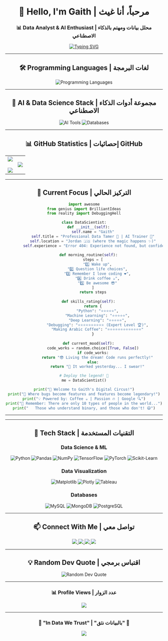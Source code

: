<div align="center">

# 👋 Hello, I'm Gaith | مرحباً، أنا غيث

### 📊 Data Analyst & AI Enthusiast | محلل بيانات ومهتم بالذكاء الاصطناعي

[![Typing SVG](https://readme-typing-svg.demolab.com?font=Fira+Code&size=22&duration=3000&pause=1000&color=2E9EF7&center=true&vCenter=true&width=600&lines=Data+Scientist+%7C+%D9%85%D8%AD%D9%84%D9%84+%D8%A8%D9%8A%D8%A7%D9%86%D8%A7%D8%AA;AI+%26+Machine+Learning+Engineer;Turning+Data+into+Insights)](https://git.io/typing-svg)

---

## 🛠️ Programming Languages | لغات البرمجة

<p align="center">
  <img src="https://skillicons.dev/icons?i=py,js,cpp,cs,r,java" alt="Programming Languages"/>
</p>

---

## 🤖 AI & Data Science Stack | مجموعة أدوات الذكاء الاصطناعي

<p align="center">
  <img src="https://skillicons.dev/icons?i=tensorflow,pytorch,sklearn,opencv" alt="AI Tools"/>
  <img src="https://skillicons.dev/icons?i=mysql,mongodb,postgres,firebase" alt="Databases"/>
</p>

---

## 📊 GitHub Statistics | إحصائيات GitHub

<table align="center">
<tr border="none">
<td width="50%" align="center">
  <img src="https://github-readme-stats.vercel.app/api?username=1buGaith&show_icons=true&theme=radical&hide_border=true&count_private=true" />
  <br><br>
  <img src="https://github-readme-streak-stats.herokuapp.com/?user=1buGaith&theme=radical&hide_border=true" />
</td>

<td width="50%" align="center">
  <img src="https://github-readme-stats.vercel.app/api/top-langs/?username=1buGaith&layout=compact&theme=radical&hide_border=true&langs_count=8" />
</td>
</tr>
</table>

---

## 🎯 Current Focus | التركيز الحالي
```python
import awesome
from genius import BrilliantIdeas
from reality import DebuggingHell

class DataScientist:
    def __init__(self):
        self.name = "Gaith"
        self.title = "Professional Data Tamer 🦁 | AI Trainer 🤖"
        self.location = "Jordan 🇯🇴 (where the magic happens ✨)"
        self.experience = "Error 404: Experience not found, but confidence is 💯"
        
    def morning_routine(self):
        steps = [
            "1️⃣ Wake up",
            "2️⃣ Question life choices",
            "3️⃣ Remember I love coding ❤️",
            "4️⃣ Drink coffee ☕",
            "5️⃣ Be awesome 😎"
        ]
        return steps
    
    def skills_rating(self):
        return {
            "Python": "⭐⭐⭐⭐⭐",
            "Machine Learning": "⭐⭐⭐⭐⭐",
            "Deep Learning": "⭐⭐⭐⭐⭐",
            "Debugging": "⭐⭐⭐⭐⭐⭐⭐⭐⭐⭐ (Expert Level 🏆)",
            "Making Arabic Coffee": "⭐⭐⭐⭐⭐⭐⭐⭐⭐⭐⭐⭐⭐"
        }
    
    def current_mood(self):
        code_works = random.choice([True, False])
        if code_works:
            return "😎 Living the dream! Code runs perfectly!"
        else:
            return "🤔 It worked yesterday... I swear!"

# Deploy the legend! 🚀
me = DataScientist()

print("🎪 Welcome to Gaith's Digital Circus!")
print("🎯 Where bugs become features and features become legendary!")
print("💡 Powered by: Coffee ☕ | Passion 🔥 | Google 🔍")
print("🌟 Remember: There are only 10 types of people in the world...")
print("   Those who understand binary, and those who don't! 😄")
```

---


---

## 💼 Tech Stack | التقنيات المستخدمة

### Data Science & ML
![Python](https://img.shields.io/badge/Python-3776AB?style=for-the-badge&logo=python&logoColor=white)
![Pandas](https://img.shields.io/badge/Pandas-150458?style=for-the-badge&logo=pandas&logoColor=white)
![NumPy](https://img.shields.io/badge/NumPy-013243?style=for-the-badge&logo=numpy&logoColor=white)
![TensorFlow](https://img.shields.io/badge/TensorFlow-FF6F00?style=for-the-badge&logo=tensorflow&logoColor=white)
![PyTorch](https://img.shields.io/badge/PyTorch-EE4C2C?style=for-the-badge&logo=pytorch&logoColor=white)
![Scikit-Learn](https://img.shields.io/badge/Scikit--Learn-F7931E?style=for-the-badge&logo=scikit-learn&logoColor=white)

### Data Visualization
![Matplotlib](https://img.shields.io/badge/Matplotlib-11557c?style=for-the-badge&logo=python&logoColor=white)
![Plotly](https://img.shields.io/badge/Plotly-3F4F75?style=for-the-badge&logo=plotly&logoColor=white)
![Tableau](https://img.shields.io/badge/Tableau-E97627?style=for-the-badge&logo=tableau&logoColor=white)

### Databases
![MySQL](https://img.shields.io/badge/MySQL-4479A1?style=for-the-badge&logo=mysql&logoColor=white)
![MongoDB](https://img.shields.io/badge/MongoDB-47A248?style=for-the-badge&logo=mongodb&logoColor=white)
![PostgreSQL](https://img.shields.io/badge/PostgreSQL-336791?style=for-the-badge&logo=postgresql&logoColor=white)

---

## 📫 Connect With Me | تواصل معي

<p align="center">
  <a href="https://linkedin.com/in/1buGaith">
    <img src="https://img.shields.io/badge/LinkedIn-0077B5?style=for-the-badge&logo=linkedin&logoColor=white"/>
  </a>
  <a href="https://twitter.com/1buGaith">
    <img src="https://img.shields.io/badge/Twitter-1DA1F2?style=for-the-badge&logo=twitter&logoColor=white"/>
  </a>
  <a href="https://kaggle.com/1buGaith">
    <img src="https://img.shields.io/badge/Kaggle-20BEFF?style=for-the-badge&logo=kaggle&logoColor=white"/>
  </a>
  <a href="mailto:your.email@example.com">
    <img src="https://img.shields.io/badge/Gmail-D14836?style=for-the-badge&logo=gmail&logoColor=white"/>
  </a>
</p>

---

## 💡 Random Dev Quote | اقتباس برمجي

<p align="center">
  <img src="https://quotes-github-readme.vercel.app/api?type=horizontal&theme=radical" alt="Random Dev Quote"/>
</p>

---

<div align="center">

### 📊 Profile Views | عدد الزوار

![](https://komarev.com/ghpvc/?username=1buGaith&style=for-the-badge&color=red)

---

### 💙 "In Data We Trust" | "بالبيانات نثق" 💙

<img src="https://capsule-render.vercel.app/api?type=waving&color=gradient&height=100&section=footer"/>

</div>

</div>
